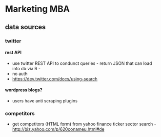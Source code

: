 # Marketing MBA

## data sources

### twitter

#### rest API
- use twitter REST API to condunct queries - return JSON that can load into db via R - 
- no auth
- https://dev.twitter.com/docs/using-search

#### wordpress blogs? 
- users have anti scraping plugins


### competitors
- get competitors (HTML form) from yahoo finance ticker sector search - http://biz.yahoo.com/p/620conameu.html#de

